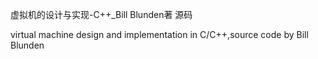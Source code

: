虚拟机的设计与实现-C++_Bill Blunden著 源码

virtual machine design and implementation in C/C++,source code by Bill Blunden
